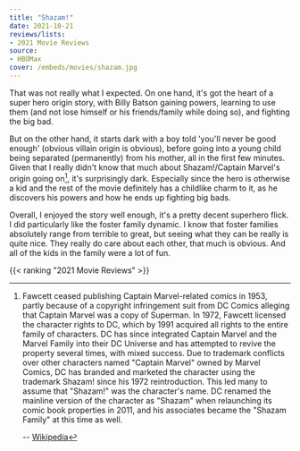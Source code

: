 ```yaml
---
title: "Shazam!"
date: 2021-10-21
reviews/lists:
- 2021 Movie Reviews
source:
- HBOMax
cover: /embeds/movies/shazam.jpg
---
```

That was not really what I expected. On one hand, it's got the heart of a super hero origin story, with Billy Batson gaining powers, learning to use them (and not lose himself or his friends/family while doing so), and fighting the big bad. 

<!--more-->

But on the other hand, it starts dark with a boy told 'you'll never be good enough' (obvious villain origin is obvious), before going into a young child being separated (permanently) from his mother, all in the first few minutes. Given that I really didn't know that much about Shazam!/Captain Marvel's origin going on[^marvel], it's surprisingly dark. Especially since the hero is otherwise a kid and the rest of the movie definitely has a childlike charm to it, as he discovers his powers and how he ends up fighting big bads.

Overall, I enjoyed the story well enough, it's a pretty decent superhero flick. I did particularly like the foster family dynamic. I know that foster families absolutely range from terrible to great, but seeing what they can be really is quite nice. They really do care about each other, that much is obvious. And all of the kids in the family were a lot of fun. 

{{< ranking "2021 Movie Reviews" >}}

[^marvel]: 

    Fawcett ceased publishing Captain Marvel-related comics in 1953, partly because of a copyright infringement suit from DC Comics alleging that Captain Marvel was a copy of Superman. In 1972, Fawcett licensed the character rights to DC, which by 1991 acquired all rights to the entire family of characters. DC has since integrated Captain Marvel and the Marvel Family into their DC Universe and has attempted to revive the property several times, with mixed success. Due to trademark conflicts over other characters named "Captain Marvel" owned by Marvel Comics, DC has branded and marketed the character using the trademark Shazam! since his 1972 reintroduction. This led many to assume that "Shazam!" was the character's name. DC renamed the mainline version of the character as "Shazam" when relaunching its comic book properties in 2011, and his associates became the "Shazam Family" at this time as well.
     
    -- [Wikipedia](https://en.wikipedia.org/wiki/Captain_Marvel_(DC_Comics))